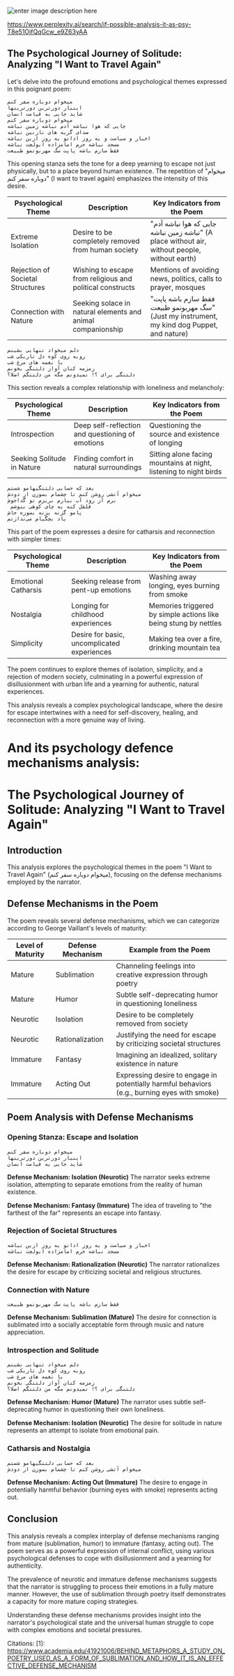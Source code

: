 ![enter image description here](https://i.sstatic.net/kECm4KUb.jpg)

https://www.perplexity.ai/search/if-possible-analysis-it-as-psy-T8e51OjfQqGcw_e9Z63yAA

## The Psychological Journey of Solitude: Analyzing "I Want to Travel Again"

Let's delve into the profound emotions and psychological themes expressed in this poignant poem:

```
میخوام دوباره سفر کنم
اینبار دورترین دورترینها
شاید جایی به قیامت انسان
میخوام دوباره سفر کنم
جایی که هوا نباشه آدم نباشه زمین نباشه
صدای گریه های نازنین نباشه
اخبار و سیاست و یه روز اذانو یه روز ازین نباشه
مسجد نباشه حرم امامزاده ابولچت نباشه
فقط سازم باشه پاپت سگ مهربونمو طبیعت
```

This opening stanza sets the tone for a deep yearning to escape not just physically, but to a place beyond human existence. The repetition of "میخوام دوباره سفر کنم" (I want to travel again) emphasizes the intensity of this desire.

| Psychological Theme | Description | Key Indicators from the Poem |
|---------------------|-------------|------------------------------|
| Extreme Isolation | Desire to be completely removed from human society | "جایی که هوا نباشه آدم نباشه زمین نباشه" (A place without air, without people, without earth) |
| Rejection of Societal Structures | Wishing to escape from religious and political constructs | Mentions of avoiding news, politics, calls to prayer, mosques |
| Connection with Nature | Seeking solace in natural elements and animal companionship | "فقط سازم باشه پاپت سگ مهربونمو طبیعت" (Just my instrument, my kind dog Puppet, and nature) |

```
دلم میخواد تنهایی بشینم
روبه روی کوه دل تاریکی شب 
با نغمه های مرغ شب 
زمزمه کنان آواز دلتنگی بخونم
دلتنگی برای ؟! نمیدونم مگه من دلتنگم اصلا؟
```

This section reveals a complex relationship with loneliness and melancholy:

| Psychological Theme | Description | Key Indicators from the Poem |
|---------------------|-------------|------------------------------|
| Introspection | Deep self-reflection and questioning of emotions | Questioning the source and existence of longing |
| Seeking Solitude in Nature | Finding comfort in natural surroundings | Sitting alone facing mountains at night, listening to night birds |

```
بعد که حسابی دلتنگیهامو شستم
میخوام آتشی روشن کنم تا چشمام بسوزن از دودش
برم از رود آب بیارم بریزم تو گداجوش
 قلقل کنه یه چای کوهی بنوشم
پامو گزنه بزنه بسوزه جاش
یاد بچگیام می‌ندازتم
```

This part of the poem expresses a desire for catharsis and reconnection with simpler times:

| Psychological Theme | Description | Key Indicators from the Poem |
|---------------------|-------------|------------------------------|
| Emotional Catharsis | Seeking release from pent-up emotions | Washing away longing, eyes burning from smoke |
| Nostalgia | Longing for childhood experiences | Memories triggered by simple actions like being stung by nettles |
| Simplicity | Desire for basic, uncomplicated experiences | Making tea over a fire, drinking mountain tea |

The poem continues to explore themes of isolation, simplicity, and a rejection of modern society, culminating in a powerful expression of disillusionment with urban life and a yearning for authentic, natural experiences.

This analysis reveals a complex psychological landscape, where the desire for escape intertwines with a need for self-discovery, healing, and reconnection with a more genuine way of living.

# And its psychology defence mechanisms analysis:


# The Psychological Journey of Solitude: Analyzing "I Want to Travel Again"

## Introduction

This analysis explores the psychological themes in the poem "I Want to Travel Again" (میخوام دوباره سفر کنم), focusing on the defense mechanisms employed by the narrator.

## Defense Mechanisms in the Poem

The poem reveals several defense mechanisms, which we can categorize according to George Vaillant's levels of maturity:

| Level of Maturity | Defense Mechanism | Example from the Poem |
|-------------------|--------------------|-----------------------|
| Mature | Sublimation | Channeling feelings into creative expression through poetry |
| Mature | Humor | Subtle self-deprecating humor in questioning loneliness |
| Neurotic | Isolation | Desire to be completely removed from society |
| Neurotic | Rationalization | Justifying the need for escape by criticizing societal structures |
| Immature | Fantasy | Imagining an idealized, solitary existence in nature |
| Immature | Acting Out | Expressing desire to engage in potentially harmful behaviors (e.g., burning eyes with smoke) |

## Poem Analysis with Defense Mechanisms

### Opening Stanza: Escape and Isolation

```
میخوام دوباره سفر کنم
اینبار دورترین دورترینها
شاید جایی به قیامت انسان
```

**Defense Mechanism: Isolation (Neurotic)**
The narrator seeks extreme isolation, attempting to separate emotions from the reality of human existence.

**Defense Mechanism: Fantasy (Immature)**
The idea of traveling to "the farthest of the far" represents an escape into fantasy.

### Rejection of Societal Structures

```
اخبار و سیاست و یه روز اذانو یه روز ازین نباشه
مسجد نباشه حرم امامزاده ابولچت نباشه
```

**Defense Mechanism: Rationalization (Neurotic)**
The narrator rationalizes the desire for escape by criticizing societal and religious structures.

### Connection with Nature

```
فقط سازم باشه پاپت سگ مهربونمو طبیعت
```

**Defense Mechanism: Sublimation (Mature)**
The desire for connection is sublimated into a socially acceptable form through music and nature appreciation.

### Introspection and Solitude

```
دلم میخواد تنهایی بشینم
روبه روی کوه دل تاریکی شب 
با نغمه های مرغ شب 
زمزمه کنان آواز دلتنگی بخونم
دلتنگی برای ؟! نمیدونم مگه من دلتنگم اصلا؟
```

**Defense Mechanism: Humor (Mature)**
The narrator uses subtle self-deprecating humor in questioning their own loneliness.

**Defense Mechanism: Isolation (Neurotic)**
The desire for solitude in nature represents an attempt to isolate from emotional pain.

### Catharsis and Nostalgia

```
بعد که حسابی دلتنگیهامو شستم
میخوام آتشی روشن کنم تا چشمام بسوزن از دودش
```

**Defense Mechanism: Acting Out (Immature)**
The desire to engage in potentially harmful behavior (burning eyes with smoke) represents acting out.

## Conclusion

This analysis reveals a complex interplay of defense mechanisms ranging from mature (sublimation, humor) to immature (fantasy, acting out). The poem serves as a powerful expression of internal conflict, using various psychological defenses to cope with disillusionment and a yearning for authenticity.

The prevalence of neurotic and immature defense mechanisms suggests that the narrator is struggling to process their emotions in a fully mature manner. However, the use of sublimation through poetry itself demonstrates a capacity for more mature coping strategies.

Understanding these defense mechanisms provides insight into the narrator's psychological state and the universal human struggle to cope with complex emotions and societal pressures.

Citations:
 [1]: https://www.academia.edu/41921006/BEHIND_METAPHORS_A_STUDY_ON_POETRY_USED_AS_A_FORM_OF_SUBLIMATION_AND_HOW_IT_IS_AN_EFFECTIVE_DEFENSE_MECHANISM
 
 [2]: https://www.psychologytoday.com/intl/blog/fulfillment-any-age/201110/the-essential-guide-defense-mechanisms
 [3]: https://achology.com/psychology/the-impact-of-freuds-defense-mechanisms-on-behavior/
 [4]: https://www.poetrysoup.com/poems/defense_mechanism
 [5]: https://study.com/academy/lesson/freudian-defense-mechanisms.html


